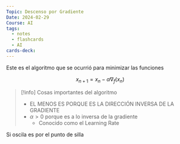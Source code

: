 ```yaml
---
Topic: Descenso por Gradiente
Date: 2024-02-29
Course: AI
tags:
  - notes
  - flashcards
  - AI
cards-deck:
---
```

Este es el algoritmo que se ocurrió para minimizar las funciones


$$
x_{n+1} = x_{n}- \alpha\nabla_f(x_n)
$$
>[!info] Cosas importantes del algoritmo
>- EL MENOS ES PORQUE ES LA DIRECCIÓN INVERSA DE LA GRADIENTE
>- $\alpha > 0$ porque es a lo inversa de la gradiente
>	- Conocido como el Learning Rate


Si oscila es por el punto de silla
